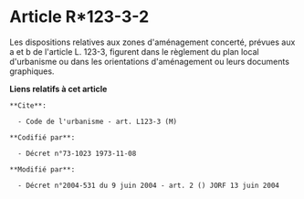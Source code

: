 # Article R*123-3-2

Les dispositions relatives aux zones d'aménagement concerté, prévues aux a et b de l'article L. 123-3, figurent dans le
règlement du plan local d'urbanisme ou dans les orientations d'aménagement ou leurs documents graphiques.

**Liens relatifs à cet article**

	**Cite**:

	  - Code de l'urbanisme - art. L123-3 (M)

	**Codifié par**:

	  - Décret n°73-1023 1973-11-08

	**Modifié par**:

	  - Décret n°2004-531 du 9 juin 2004 - art. 2 () JORF 13 juin 2004
